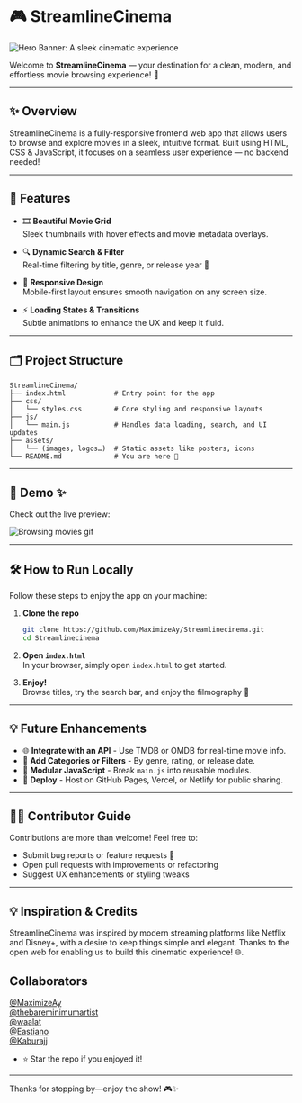 # 🎮 StreamlineCinema

![Hero Banner: A sleek cinematic experience](https://media.giphy.com/media/3oEjI6SIIHBdRxXI40/giphy.gif)

Welcome to **StreamlineCinema** — your destination for a clean, modern, and effortless movie browsing experience! 🍿

---

## ✨ Overview

StreamlineCinema is a fully-responsive frontend web app that allows users to browse and explore movies in a sleek, intuitive format. Built using HTML, CSS & JavaScript, it focuses on a seamless user experience — no backend needed!

---

## 🧹 Features

- 🎞️ **Beautiful Movie Grid**  
  Sleek thumbnails with hover effects and movie metadata overlays.

- 🔍 **Dynamic Search & Filter**  
  Real-time filtering by title, genre, or release year 🔎

- 📱 **Responsive Design**  
  Mobile-first layout ensures smooth navigation on any screen size.

- ⚡ **Loading States & Transitions**  
  Subtle animations to enhance the UX and keep it fluid.

---

## 🗂️ Project Structure

```
StreamlineCinema/
├── index.html            # Entry point for the app
├── css/
│   └── styles.css        # Core styling and responsive layouts
├── js/
│   └── main.js           # Handles data loading, search, and UI updates
├── assets/
│   └── (images, logos…)  # Static assets like posters, icons
└── README.md             # You are here 👀
```

---

## 🎨 Demo ✨

Check out the live preview:

![Browsing movies gif](https://media.giphy.com/media/l0MYrQx3nG7QpwvX6/giphy.gif)

---

## 🛠️ How to Run Locally

Follow these steps to enjoy the app on your machine:

1. **Clone the repo**  
   ```bash
   git clone https://github.com/MaximizeAy/Streamlinecinema.git
   cd Streamlinecinema
   ```

2. **Open `index.html`**  
   In your browser, simply open `index.html` to get started.

3. **Enjoy!**  
   Browse titles, try the search bar, and enjoy the filmography 🎉

---

## 💡 Future Enhancements

- 🌐 **Integrate with an API** - Use TMDB or OMDB for real-time movie info.  
- 🤖 **Add Categories or Filters** - By genre, rating, or release date.  
- 🧹 **Modular JavaScript** - Break `main.js` into reusable modules.  
- 👑 **Deploy** - Host on GitHub Pages, Vercel, or Netlify for public sharing.

---

## 🧑‍💻 Contributor Guide

Contributions are more than welcome! Feel free to:

- Submit bug reports or feature requests 🐛  
- Open pull requests with improvements or refactoring  
- Suggest UX enhancements or styling tweaks

---

## 💡 Inspiration & Credits

StreamlineCinema was inspired by modern streaming platforms like Netflix and Disney+, with a desire to keep things simple and elegant. Thanks to the open web for enabling us to build this cinematic experience! 🌐.

## Collaborators
[@MaximizeAy](https://twitter.com/MaximizeAy)  
[@thebareminimumartist](https://github.com/thebareminimumartist)<br>
[@waalat](https://github.com/waalat)  
[@Eastiano](https://github.com/Eastiano)  
[@Kaburajj](https://github.com/kaburajj)  

- ⭐ Star the repo if you enjoyed it!

---

Thanks for stopping by—enjoy the show! 🎮✨

